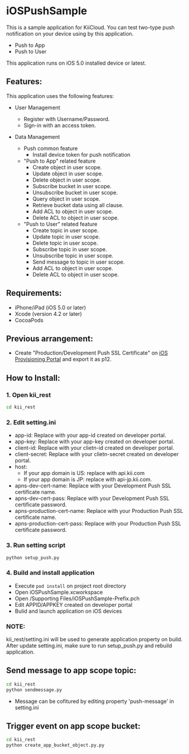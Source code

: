 # iOSPushSample

This is a sample application for KiiCloud. You can test two-type push notification on your device using by this application.

* Push to App
* Push to User

This application runs on iOS 5.0 installed device or latest.

## Features:

This application uses the following features:

* User Management
  * Register with Username/Password.
  * Sign-in with an access token.

* Data Management
  * Push common feature
     * Install device token for push notification
  * "Push to App" related feature
     * Create object in user scope.
     * Update object in user scope.
     * Delete object in user scope.
     * Subscribe bucket in user scope.
     * Unsubscribe bucket in user scope.
     * Query object in user scope.
     * Retrieve bucket data using all clause.
     * Add ACL to object in user scope.
     * Delete ACL to object in user scope.
  * "Push to User" related feature
     * Create topic in user scope.
     * Update topic in user scope.
     * Delete topic in user scope.
     * Subscribe topic in user scope.
     * Unsubscribe topic in user scope.
     * Send message to topic in user scope.
     * Add ACL to object in user scope.
     * Delete ACL to object in user scope.

## Requirements:

* iPhone/iPad (iOS 5.0 or later)
* Xcode (version 4.2 or later)
* CocoaPods

## Previous arrangement:

* Create "Production/Development Push SSL Certificate" on [iOS Provisioning Portal](https://developer.apple.com/ios/manage/overview/index.action) and export it as p12.

## How to Install:

### 1. Open kii_rest

```bash
cd kii_rest
```

### 2. Edit setting.ini

  * app-id: Replace with your app-id created on developer portal.
  * app-key: Replace with your app-key created on developer portal.
  * client-id: Replace with your clietn-id created on developer portal.
  * client-secret: Replace with your clietn-secret created on developer portal.
  * host:
      * If your app domain is US: replace with api.kii.com
      * If your app domain is JP: replace with api-jp.kii.com.
  * apns-dev-cert-name: Replace with your Development Push SSL certificate name.
  * apns-dev-cert-pass: Replace with your Development Push SSL certificate password.
  * apns-production-cert-name: Replace with your Production Push SSL certificate name.
  * apns-production-cert-pass: Replace with your Production Push SSL certificate password.

### 3. Run setting script

```bash
python setup_push.py
```

### 4. Build and install application

* Execute `pod install` on project root directory
* Open iOSPushSample.xcworkspace
* Open /Supporting Files/iOSPushSample-Prefix.pch
* Edit APPID/APPKEY created on developer portal
* Bulid and launch application on iOS devices

### NOTE:

kii_rest/setting.ini will be used to generate application property on build. After update setting.ini, make sure to run setup_push.py and rebuild application.

## Send message to app scope topic:

```bash
cd kii_rest
python sendmessage.py
```

* Message can be cofitured by editing property 'push-message' in setting.ini

## Trigger event on app scope bucket:

```bash
cd kii_rest
python create_app_bucket_object.py.py
```

